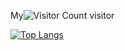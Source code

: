 My![Visitor Count](https://profile-counter.glitch.me/imFrazier/count.svg) visitor

[![Top Langs](https://github-readme-stats.vercel.app/api/top-langs/?username=imFrazier)](https://github.com/imFrazier/github-readme-stats)
<!---
Goodby2021/Goodby2021 is a ✨ special ✨ repository because its `README.md` (this file) appears on your GitHub profile.
You can click the Preview link to take a look at your changes.
--->
